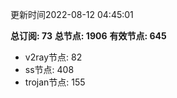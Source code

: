 更新时间2022-08-12 04:45:01

**总订阅: 73**
**总节点: 1906**
**有效节点: 645**
- v2ray节点: 82
- ss节点: 408
- trojan节点: 155
